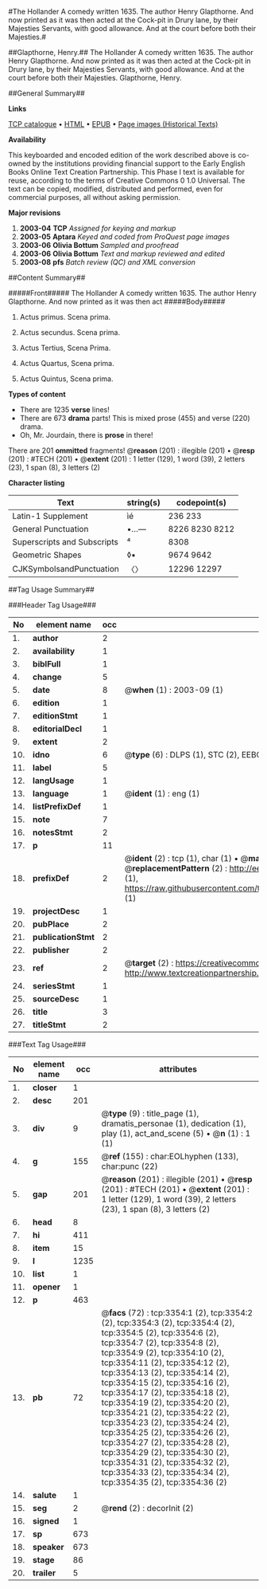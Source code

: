 #The Hollander A comedy written 1635. The author Henry Glapthorne. And now printed as it was then acted at the Cock-pit in Drury lane, by their Majesties Servants, with good allowance. And at the court before both their Majesties.#

##Glapthorne, Henry.##
The Hollander A comedy written 1635. The author Henry Glapthorne. And now printed as it was then acted at the Cock-pit in Drury lane, by their Majesties Servants, with good allowance. And at the court before both their Majesties.
Glapthorne, Henry.

##General Summary##

**Links**

[TCP catalogue](http://www.ota.ox.ac.uk/tcp/)  • 
[HTML](http://tei.it.ox.ac.uk/tcp/Texts-HTML/free/A01/A01773.html)  • 
[EPUB](http://tei.it.ox.ac.uk/tcp/Texts-EPUB/free/A01/A01773.epub) • 
[Page images (Historical Texts)](https://data.historicaltexts.jisc.ac.uk/view?pubId=eebo-99838961e&pageId=eebo-99838961e-3354-1)

**Availability**

This keyboarded and encoded edition of the
	       work described above is co-owned by the institutions
	       providing financial support to the Early English Books
	       Online Text Creation Partnership. This Phase I text is
	       available for reuse, according to the terms of Creative
	       Commons 0 1.0 Universal. The text can be copied,
	       modified, distributed and performed, even for
	       commercial purposes, all without asking permission.

**Major revisions**

1. __2003-04__ __TCP__ *Assigned for keying and markup*
1. __2003-05__ __Aptara__ *Keyed and coded from ProQuest page images*
1. __2003-06__ __Olivia Bottum__ *Sampled and proofread*
1. __2003-06__ __Olivia Bottum__ *Text and markup reviewed and edited*
1. __2003-08__ __pfs__ *Batch review (QC) and XML conversion*

##Content Summary##

#####Front#####
The Hollander A comedy written 1635. The author Henry Glapthorne. And now printed as it was then act
#####Body#####

1. Actus primus. Scena prima.

1. Actus secundus. Scena prima.

1. Actus Tertius, Scena Prima.

1. Actus Quartus, Scena prima.

1. Actus Quintus, Scena prima.

**Types of content**

  * There are 1235 **verse** lines!
  * There are 673 **drama** parts! This is mixed prose (455) and verse (220) drama.
  * Oh, Mr. Jourdain, there is **prose** in there!

There are 201 **ommitted** fragments! 
 @__reason__ (201) : illegible (201)  •  @__resp__ (201) : #TECH (201)  •  @__extent__ (201) : 1 letter (129), 1 word (39), 2 letters (23), 1 span (8), 3 letters (2)

**Character listing**


|Text|string(s)|codepoint(s)|
|---|---|---|
|Latin-1 Supplement|ìé|236 233|
|General Punctuation|•…—|8226 8230 8212|
|Superscripts             and Subscripts|⁴|8308|
|Geometric Shapes|◊▪|9674 9642|
|CJKSymbolsandPunctuation|〈〉|12296 12297|

##Tag Usage Summary##

###Header Tag Usage###

|No|element name|occ|attributes|
|---|---|---|---|
|1.|__author__|2||
|2.|__availability__|1||
|3.|__biblFull__|1||
|4.|__change__|5||
|5.|__date__|8| @__when__ (1) : 2003-09 (1)|
|6.|__edition__|1||
|7.|__editionStmt__|1||
|8.|__editorialDecl__|1||
|9.|__extent__|2||
|10.|__idno__|6| @__type__ (6) : DLPS (1), STC (2), EEBO-CITATION (1), PROQUEST (1), VID (1)|
|11.|__label__|5||
|12.|__langUsage__|1||
|13.|__language__|1| @__ident__ (1) : eng (1)|
|14.|__listPrefixDef__|1||
|15.|__note__|7||
|16.|__notesStmt__|2||
|17.|__p__|11||
|18.|__prefixDef__|2| @__ident__ (2) : tcp (1), char (1)  •  @__matchPattern__ (2) : ([0-9\-]+):([0-9IVX]+) (1), (.+) (1)  •  @__replacementPattern__ (2) : http://eebo.chadwyck.com/downloadtiff?vid=$1&page=$2 (1), https://raw.githubusercontent.com/textcreationpartnership/Texts/master/tcpchars.xml#$1 (1)|
|19.|__projectDesc__|1||
|20.|__pubPlace__|2||
|21.|__publicationStmt__|2||
|22.|__publisher__|2||
|23.|__ref__|2| @__target__ (2) : https://creativecommons.org/publicdomain/zero/1.0/ (1), http://www.textcreationpartnership.org/docs/. (1)|
|24.|__seriesStmt__|1||
|25.|__sourceDesc__|1||
|26.|__title__|3||
|27.|__titleStmt__|2||


###Text Tag Usage###

|No|element name|occ|attributes|
|---|---|---|---|
|1.|__closer__|1||
|2.|__desc__|201||
|3.|__div__|9| @__type__ (9) : title_page (1), dramatis_personae (1), dedication (1), play (1), act_and_scene (5)  •  @__n__ (1) : 1 (1)|
|4.|__g__|155| @__ref__ (155) : char:EOLhyphen (133), char:punc (22)|
|5.|__gap__|201| @__reason__ (201) : illegible (201)  •  @__resp__ (201) : #TECH (201)  •  @__extent__ (201) : 1 letter (129), 1 word (39), 2 letters (23), 1 span (8), 3 letters (2)|
|6.|__head__|8||
|7.|__hi__|411||
|8.|__item__|15||
|9.|__l__|1235||
|10.|__list__|1||
|11.|__opener__|1||
|12.|__p__|463||
|13.|__pb__|72| @__facs__ (72) : tcp:3354:1 (2), tcp:3354:2 (2), tcp:3354:3 (2), tcp:3354:4 (2), tcp:3354:5 (2), tcp:3354:6 (2), tcp:3354:7 (2), tcp:3354:8 (2), tcp:3354:9 (2), tcp:3354:10 (2), tcp:3354:11 (2), tcp:3354:12 (2), tcp:3354:13 (2), tcp:3354:14 (2), tcp:3354:15 (2), tcp:3354:16 (2), tcp:3354:17 (2), tcp:3354:18 (2), tcp:3354:19 (2), tcp:3354:20 (2), tcp:3354:21 (2), tcp:3354:22 (2), tcp:3354:23 (2), tcp:3354:24 (2), tcp:3354:25 (2), tcp:3354:26 (2), tcp:3354:27 (2), tcp:3354:28 (2), tcp:3354:29 (2), tcp:3354:30 (2), tcp:3354:31 (2), tcp:3354:32 (2), tcp:3354:33 (2), tcp:3354:34 (2), tcp:3354:35 (2), tcp:3354:36 (2)|
|14.|__salute__|1||
|15.|__seg__|2| @__rend__ (2) : decorInit (2)|
|16.|__signed__|1||
|17.|__sp__|673||
|18.|__speaker__|673||
|19.|__stage__|86||
|20.|__trailer__|5||
